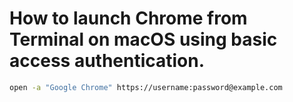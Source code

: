 # How to launch Chrome from Terminal on macOS using basic access authentication.

```bash
open -a "Google Chrome" https://username:password@example.com
```

